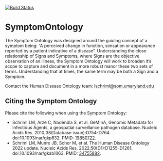 [![Build Status](https://github.com/DiseaseOntology/SymptomOntology/workflows/Ontology%20CI/badge.svg)](https://github.com/DiseaseOntology/HumanDiseaseOntology/actions)

# SymptomOntology
The Symptom Ontology was designed around the guiding concept of a symptom being: “A perceived change in function, sensation or appearance reported by a patient indicative of a disease”. Understanding the close relationship of Signs and Symptoms, where Signs are the objective observation of an illness, the Symptom Ontology will work to broaden it’s scope to capture and document in a more robust manor these two sets of terms. Understanding that at times, the same term may be both a Sign and a Symptom.

Contact the Human Disease Ontology team: lschriml@som.umaryland.edu


## Citing the Symptom Ontology

Please cite the following when using the Symptom Ontology:

- Schriml LM, Arze C, Nadendla S, et al. GeMInA, Genomic Metadata for Infectious Agents, a geospatial surveillance pathogen database. Nucleic Acids Res. 2010;38(Database issue):D754-D764. doi:10.1093/nar/gkp832. PMID: [19850722](https://pubmed.ncbi.nlm.nih.gov/19850722/).
- Schriml LM, Munro JB, Schor M, et al. The Human Disease Ontology 2022 update. Nucleic Acids Res. 2022;50(D1):D1255-D1261. doi:10.1093/nar/gkab1063. PMID: [34755882](https://pubmed.ncbi.nlm.nih.gov/34755882/).
